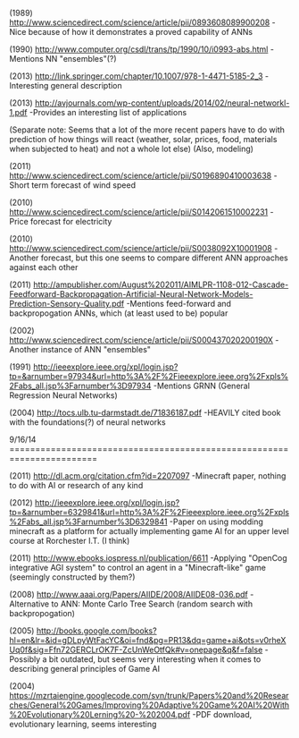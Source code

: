 (1989)
http://www.sciencedirect.com/science/article/pii/0893608089900208
-Nice because of how it demonstrates a proved capability of ANNs

(1990)
http://www.computer.org/csdl/trans/tp/1990/10/i0993-abs.html
-Mentions NN "ensembles"(?)

(2013)
http://link.springer.com/chapter/10.1007/978-1-4471-5185-2_3
-Interesting general description

(2013)
http://avjournals.com/wp-content/uploads/2014/02/neural-networkl-1.pdf
-Provides an interesting list of applications

(Separate note: Seems that a lot of the more recent papers have to do with prediction of how things will react (weather, solar, prices, food, materials when subjected to heat) and not a whole lot else)
(Also, modeling)

(2011)
http://www.sciencedirect.com/science/article/pii/S0196890410003638
-Short term forecast of wind speed

(2010)
http://www.sciencedirect.com/science/article/pii/S0142061510002231
-Price forecast for electricity

(2010)
http://www.sciencedirect.com/science/article/pii/S0038092X10001908
-Another forecast, but this one seems to compare different ANN approaches against each other

(2011)
http://ampublisher.com/August%202011/AIMLPR-1108-012-Cascade-Feedforward-Backpropagation-Artificial-Neural-Network-Models-Prediction-Sensory-Quality.pdf
-Mentions feed-forward and backpropogation ANNs, which (at least used to be) popular

(2002)
http://www.sciencedirect.com/science/article/pii/S000437020200190X
-Another instance of ANN "ensembles"

(1991)
http://ieeexplore.ieee.org/xpl/login.jsp?tp=&arnumber=97934&url=http%3A%2F%2Fieeexplore.ieee.org%2Fxpls%2Fabs_all.jsp%3Farnumber%3D97934
-Mentions GRNN (General Regression Neural Networks)

(2004)
http://tocs.ulb.tu-darmstadt.de/71836187.pdf
-HEAVILY cited book with the foundations(?) of neural networks

9/16/14 =======================================================================

(2011)
http://dl.acm.org/citation.cfm?id=2207097
-Minecraft paper, nothing to do with AI or research of any kind

(2012)
http://ieeexplore.ieee.org/xpl/login.jsp?tp=&arnumber=6329841&url=http%3A%2F%2Fieeexplore.ieee.org%2Fxpls%2Fabs_all.jsp%3Farnumber%3D6329841
-Paper on using modding minecraft as a platform for actually implementing game AI for an upper level course at Rorchester I.T. (I think)

(2011)
http://www.ebooks.iospress.nl/publication/6611
-Applying "OpenCog integrative AGI system" to control an agent in a "Minecraft-like" game (seemingly constructed by them?)

(2008)
http://www.aaai.org/Papers/AIIDE/2008/AIIDE08-036.pdf
-Alternative to ANN: Monte Carlo Tree Search (random search with backpropogation)

(2005)
http://books.google.com/books?hl=en&lr=&id=gDLpyWtFacYC&oi=fnd&pg=PR13&dq=game+ai&ots=v0rheXUq0f&sig=Ffn72GERCLrOK7F-ZcUnWeOtfQk#v=onepage&q&f=false
-Possibly a bit outdated, but seems very interesting when it comes to describing general principles of Game AI

(2004)
https://mzrtaiengine.googlecode.com/svn/trunk/Papers%20and%20Researches/General%20Games/Improving%20Adaptive%20Game%20AI%20With%20Evolutionary%20Lerning%20-%202004.pdf
-PDF download, evolutionary learning, seems interesting